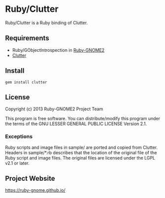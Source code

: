 # Ruby/Clutter

Ruby/Clutter is a Ruby binding of Clutter.

## Requirements

* Ruby/GObjectIntrospection in
  [Ruby-GNOME2](https://ruby-gnome.github.io/)
* [Clutter](http://blogs.gnome.org/clutter/)

## Install

    gem install clutter

## License

Copyright (c) 2013 Ruby-GNOME2 Project Team

This program is free software. You can distribute/modify this program
under the terms of the GNU LESSER GENERAL PUBLIC LICENSE Version 2.1.

### Exceptions

Ruby scripts and image files in sample/ are ported and copied from
Clutter. Headers in sample/*.rb describes that the location of the
original file of the Ruby script and image files. The original files
are licensed under the LGPL v2.1 or later.

## Project Website

https://ruby-gnome.github.io/
